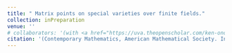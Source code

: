 ```yaml
---
title: " Matrix points on special varieties over finite fields."
collection: inPreparation
venue: ''
# collaborators: '(with <a href="https://uva.theopenscholar.com/ken-ono/" target=_blank>Ken Ono</a> and <a href="https://yifeng-huang-math.github.io/" target=_blank>Yifeng Huang</a>)'
citation: '(Contemporary Mathematics, American Mathematical Society. In Preparation.)'
---
```

